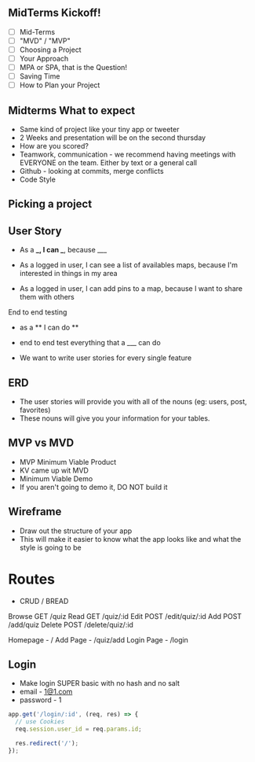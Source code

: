 ## MidTerms Kickoff!

- [ ] Mid-Terms
- [ ] "MVD" / "MVP"
- [ ] Choosing a Project
- [ ] Your Approach
- [ ] MPA or SPA, that is the Question!
- [ ] Saving Time
- [ ] How to Plan your Project

## Midterms What to expect

- Same kind of project like your tiny app or tweeter
- 2 Weeks and presentation will be on the second thursday
- How are you scored?
- Teamwork, communication - we recommend having meetings with EVERYONE on the team. Either by text or a general call
- Github - looking at commits, merge conflicts
- Code Style

## Picking a project

## User Story

- As a **_, I can _**, because \_\_\_

- As a logged in user, I can see a list of availables maps, because I'm interested in things in my area
- As a logged in user, I can add pins to a map, because I want to share them with others

End to end testing

- as a ** I can do **
- end to end test everything that a \_\_\_ can do

- We want to write user stories for every single feature

## ERD

- The user stories will provide you with all of the nouns (eg: users, post, favorites)
- These nouns will give you your information for your tables.

## MVP vs MVD

- MVP Minimum Viable Product
- KV came up wit MVD
- Minimum Viable Demo
- If you aren't going to demo it, DO NOT build it

## Wireframe

- Draw out the structure of your app
- This will make it easier to know what the app looks like and what the style is going to be

# Routes

- CRUD / BREAD

Browse GET /quiz
Read GET /quiz/:id
Edit POST /edit/quiz/:id
Add POST /add/quiz
Delete POST /delete/quiz/:id

Homepage - /
Add Page - /quiz/add
Login Page - /login

## Login

- Make login SUPER basic with no hash and no salt
- email - 1@1.com
- password - 1

```js
app.get('/login/:id', (req, res) => {
  // use Cookies
  req.session.user_id = req.params.id;

  res.redirect('/');
});
```
